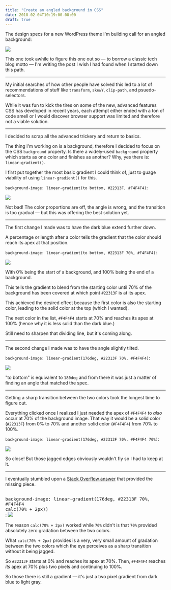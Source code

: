 ```yaml
---
title: "Create an angled background in CSS"
date: 2018-02-04T10:19:00-08:00
draft: true
---
```


The design specs for a new WordPress theme I'm building call for an
angled background:

<img src="/img/2018/css-angled-background-0.png">

This one took awhile to figure this one out so &mdash; to borrow a
classic tech blog motto &mdash; I'm writing the post I wish I had
found when I started down this path.

----

My initial searches of how other people have solved this led to a lot
of recommendations of stuff like `transform`, `skewY`, `clip-path`,
and psuedo-selectors.

While it was fun to kick the tires on some of the new, advanced
features CSS has developed in recent years, each attempt either ended
with a ton of code smell or I would discover browser support was
limited and therefore not a viable solution.

----

I decided to scrap all the advanced trickery and return to basics.

The thing I'm working on is a background, therefore I decided to focus
on the CSS `background` property. Is there a widely-used `background`
property which starts as one color and finishes as another? Why, yes
there is: `linear-gradient()`.

I first put together the most basic gradient I could think of, just to
guage viability of using `linear-gradient()` for this.

`background-image: linear-gradient(to bottom, #22313F, #F4F4F4)`:

<img src="/img/2018/css-angled-background-1.png">

Not bad! The color proportions are off, the angle is wrong, and the
transition is too gradual &mdash; but this was offering the best
solution yet.

----

The first change I made was to have the dark blue extend further down.

A percentage or length after a color tells the gradient that the color
should reach its apex at that position.

`background-image: linear-gradient(to bottom, #22313F 70%, #F4F4F4)`:

<img src="/img/2018/css-angled-background-2.png">

With 0% being the start of a background, and 100% being the end of a
background.

This tells the gradient to blend from the starting color until 70% of
the background has been covered at which point `#22313F` is at its
apex.

This achieved the desired effect because the first color is also the
starting color, leading to the solid color at the top (which I
wanted).

The next color in the list, `#F4F4F4` starts at 70% and reaches its
apex at 100% (hence why it is less solid than the dark blue.)

Still need to sharpen that dividing line, but it's coming along.

----

The second change I made was to have the angle slightly tilted.

`background-image: linear-gradient(176deg, #22313F 70%, #F4F4F4)`:

<img src="/img/2018/css-angled-background-3.png">

"to bottom" is equivalent to `180deg` and from there it was just a
matter of finding an angle that matched the spec.

----

Getting a sharp transition between the two colors took the longest
time to figure out.

Everything clicked once I realized I just needed the apex of `#F4F4F4`
to *also* occur at 70% of the background image. That way it would be a
solid color (`#22313F`) from 0% to 70% and another solid color
(`#F4F4F4`) from 70% to 100%.

`background-image: linear-gradient(176deg, #22313F 70%, #F4F4F4 70%)`:

<img src="/img/2018/css-angled-background-4.png">

So close! But those jagged edges obviously wouldn't fly so I had to
keep at it.

----

I eventually stumbled upon
a [Stack Overflow answer](https://stackoverflow.com/a/40261626) that
provided the missing piece.

<code style="font-size: 14px;">
background-image: linear-gradient(176deg, #22313F 70%, #F4F4F4
calc(70% + 2px))
</code>:

<img src="/img/2018/css-angled-background-0.png">

The reason `calc(70% + 2px)` worked while `70%` didn't is that `70%`
provided absolutely zero gradation between the two colors.

What `calc(70% + 2px)` provides is a very, very small amount of
gradation between the two colors which the eye perceives as a sharp
transition without it being jagged.

So `#22313F` starts at 0% and reaches its apex at 70%. Then, `#F4F4F4`
reaches *its* apex at 70% plus two pixels and continuing to 100%.

So those there is still a gradient &mdash; it's just a two pixel
gradient from dark blue to light gray.
